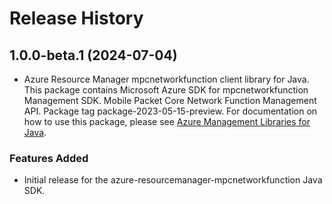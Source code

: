 # Release History

## 1.0.0-beta.1 (2024-07-04)

- Azure Resource Manager mpcnetworkfunction client library for Java. This package contains Microsoft Azure SDK for mpcnetworkfunction Management SDK. Mobile Packet Core Network Function Management API. Package tag package-2023-05-15-preview. For documentation on how to use this package, please see [Azure Management Libraries for Java](https://aka.ms/azsdk/java/mgmt).
### Features Added

- Initial release for the azure-resourcemanager-mpcnetworkfunction Java SDK.
